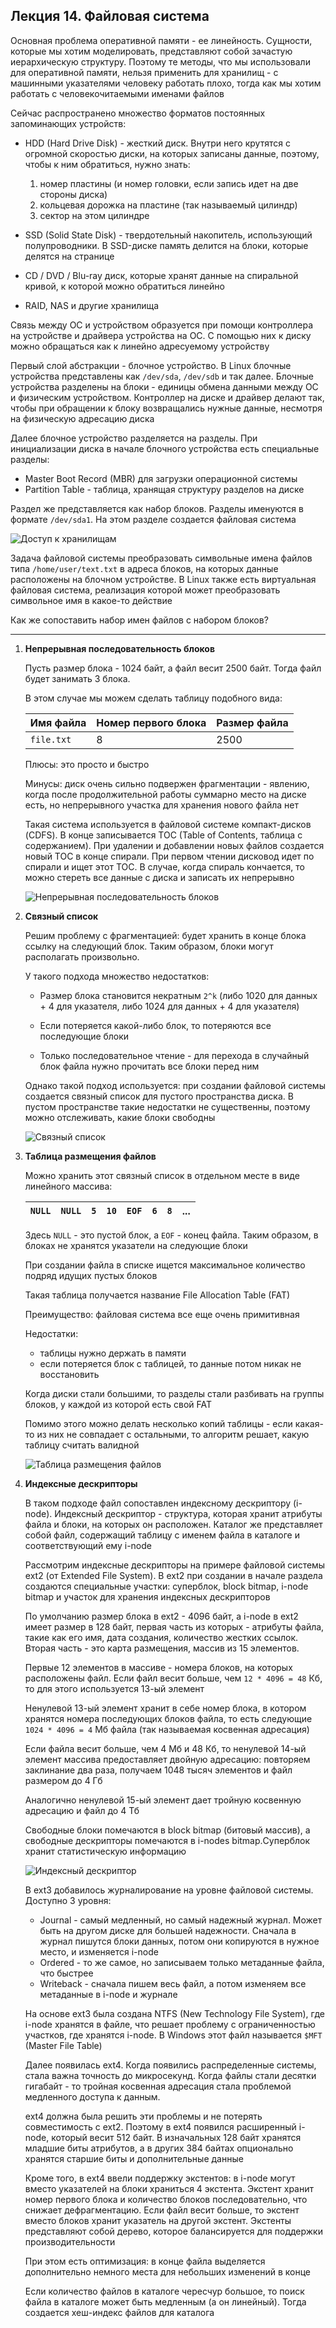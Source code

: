 ## Лекция 14. Файловая система

Основная проблема оперативной памяти - ее линейность. Сущности, которые мы хотим моделировать, представляют собой зачастую иерархическую структуру. Поэтому те методы, что мы использовали для оперативной памяти, нельзя применить для хранилищ - с машинными указателями человеку работать плохо, тогда как мы хотим работать с человекочитаемыми именами файлов

Сейчас распространено множество форматов постоянных запоминающих устройств:

* HDD (Hard Drive Disk) - жесткий диск. Внутри него крутятся с огромной скоростью диски, на которых записаны данные, поэтому, чтобы к ним обратиться, нужно знать:

    1. номер пластины (и номер головки, если запись идет на две стороны диска)
    2. кольцевая дорожка на пластине (так называемый цилиндр)
    3. сектор на этом цилиндре

* SSD (Solid State Disk) - твердотельный накопитель, использующий полупроводники. В SSD-диске память делится на блоки, которые делятся на странице

* CD / DVD / Blu-ray диск, которые хранят данные на спиральной кривой, к которой можно обратиться линейно

* RAID, NAS и другие хранилища

Связь между ОС и устройством образуется при помощи контроллера на устройстве и драйвера устройства на ОС. С помощью них к диску можно обращаться как к линейно адресуемому устройству

Первый слой абстракции - блочное устройство. В Linux блочные устройства представлены как `/dev/sda`, `/dev/sdb` и так далее. Блочные устройства разделены на блоки - единицы обмена данными между ОС и физическим устройством. Контроллер на диске и драйвер делают так, чтобы при обращении к блоку возвращались нужные данные, несмотря на физическую адресацию диска

Далее блочное устройство разделяется на разделы. При инициализации диска в начале блочного устройства есть специальные разделы:

* Master Boot Record (MBR) для загрузки операционной системы
* Partition Table - таблица, хранящая структуру разделов на диске

Раздел же представляется как набор блоков. Разделы именуются в формате `/dev/sda1`. На этом разделе создается файловая система

![Доступ к хранилищам](images/opersys_2025_05_13_1.jpg)

Задача файловой системы преобразовать символьные имена файлов типа `/home/user/text.txt` в адреса блоков, на которых данные расположены на блочном устройстве. В Linux также есть виртуальная файловая система, реализация которой может преобразовать символьное имя в какое-то действие

Как же сопоставить набор имен файлов с набором блоков?

---

1. **Непрерывная последовательность блоков**

    Пусть размер блока - 1024 байт, а файл весит 2500 байт. Тогда файл будет занимать 3 блока.

    В этом случае мы можем сделать таблицу подобного вида:

    | Имя файла | Номер первого блока | Размер файла |
    |-|-|-|
    | `file.txt` | 8 | 2500 |

    Плюсы: это просто и быстро

    Минусы: диск очень сильно подвержен фрагментации - явлению, когда после продолжительной работы суммарно место на диске есть, но непрерывного участка для хранения нового файла нет

    Такая система используется в файловой системе компакт-дисков (CDFS). В конце записывается TOC (Table of Contents, таблица с содержанием). При удалении и добавлении новых файлов создается новый TOC в конце спирали. При первом чтении дисковод идет по спирали и ищет этот TOC. В случае, когда спираль кончается, то можно стереть все данные с диска и записать их непрерывно

    ![Непрерывная последовательность блоков](images/opersys_2025_05_13_2.jpg)

2. **Связный список**

    Решим проблему с фрагментацией: будет хранить в конце блока ссылку на следующий блок. Таким образом, блоки могут располагать произвольно.

    У такого подхода множество недостатков:

    * Размер блока становится некратным `2^k` (либо 1020 для данных + 4 для указателя, либо 1024 для данных + 4 для указателя)

    * Если потеряется какой-либо блок, то потеряются все последующие блоки

    * Только последовательное чтение - для перехода в случайный блок файла нужно прочитать все блоки перед ним

    Однако такой подход используется: при создании файловой системы создается связный список для пустого пространства диска. В пустом пространстве такие недостатки не существенны, поэтому можно отслеживать, какие блоки свободны

    ![Связный список](images/opersys_2025_05_13_3.jpg)

3. **Таблица размещения файлов**

    Можно хранить этот связный список в отдельном месте в виде линейного массива:

    | `NULL` | `NULL` | `5` | `10` | `EOF` | `6` | `8` | ... |
    |-|-|-|-|-|-|-|-|

    Здесь `NULL` - это пустой блок, а `EOF` - конец файла. Таким образом, в блоках не хранятся указатели на следующие блоки

    При создании файла в списке ищется максимальное количество подряд идущих пустых блоков

    Такая таблица получается название File Allocation Table (FAT)

    Преимущество: файловая система все еще очень примитивная

    Недостатки: 
    
    * таблицы нужно держать в памяти
    * если потеряется блок с таблицей, то данные потом никак не восстановить

    Когда диски стали большими, то разделы стали разбивать на группы блоков, у каждой из которой есть свой FAT

    Помимо этого можно делать несколько копий таблицы - если какая-то из них не совпадает с остальными, то алгоритм решает, какую таблицу считать валидной

    ![Таблица размещения файлов](images/opersys_2025_05_13_4.jpg)

4. **Индексные дескрипторы**

    В таком подходе файл сопоставлен индексному дескриптору (i-node). Индексный дескриптор - структура, которая хранит атрибуты файла и блоки, на которых он расположен. Каталог же представляет собой файл, содержащий таблицу с именем файла в каталоге и соответствующий ему i-node

    Рассмотрим индексные дескрипторы на примере файловой системы ext2 (от Extended File System). В ext2 при создании в начале раздела создаются специальные участки: суперблок, block bitmap, i-node bitmap и участок для хранения индексных дескрипторов
    
    По умолчанию размер блока в ext2 - 4096 байт, а i-node в ext2 имеет размер в 128 байт, первая часть из которых - атрибуты файла, такие как его имя, дата создания, количество жестких ссылок. Вторая часть - это карта размещения, массив из 15 элементов.

    Первые 12 элементов в массиве - номера блоков, на которых расположены файл. Если файл весит больше, чем `12 * 4096 = 48` Кб, то для этого используется 13-ый элемент

    Ненулевой 13-ый элемент хранит в себе номер блока, в котором хранятся номера последующих блоков файла, то есть следующие `1024 * 4096 = 4` Мб файла (так называемая косвенная адресация)

    Если файла весит больше, чем 4 Мб и 48 Кб, то ненулевой 14-ый элемент массива предоставляет двойную адресацию: повторяем заклинание два раза, получаем 1048 тысяч элементов и файл размером до 4 Гб

    Аналогично ненулевой 15-ый элемент дает тройную косвенную адресацию и файл до 4 Тб

    Свободные блоки помечаются в block bitmap (битовый массив), а свободные дескрипторы помечаются в i-nodes bitmap.Суперблок хранит статистическую информацию

    ![Индексный дескриптор](images/opersys_2025_05_13_5.jpg)

    В ext3 добавилось журналирование на уровне файловой системы. Доступно 3 уровня:

    * Journal - самый медленный, но самый надежный журнал. Может быть на другом диске для большей надежности. Сначала в журнал пишутся блоки данных, потом они копируются в нужное место, и изменяется i-node
    * Ordered - то же самое, но записываем только метаданные файла, что быстрее
    * Writeback - сначала пишем весь файл, а потом изменяем все метаданные в i-node и журнале

    На основе ext3 была создана NTFS (New Technology File System), где i-node хранятся в файле, что решает проблему с ограниченностью участков, где хранятся i-node. В Windows этот файл называется `$MFT` (Master File Table)

    Далее появилась ext4. Когда появились распределенные системы, стала важна точность до микросекунд. Когда файлы стали десятки гигабайт - то тройная косвенная адресация стала проблемой медленного доступа к данным.

    ext4 должна была решить эти проблемы и не потерять совместимость с ext2. Поэтому в ext4 появился расширенный i-node, который весит 512 байт. В изначальных 128 байт хранятся младшие биты атрибутов, а в других 384 байтах опционально хранятся старшие биты и дополнительные данные

    Кроме того, в ext4 ввели поддержку экстентов: в i-node могут вместо указателей на блоки храниться 4 экстента. Экстент хранит номер первого блока и количество блоков последовательно, что снижает дефрагментацию.
    Если файл весит больше, то экстент вместо блоков хранит указатель на другой экстент. Экстенты представляют собой дерево, которое балансируется для поддержки производительности

    При этом есть оптимизация: в конце файла выделяется дополнительно немного места для небольших изменений в конце

    Если количество файлов в каталоге чересчур большое, то поиск файла в каталоге может быть медленным (а он линейный). Тогда создается хеш-индекс файлов для каталога


